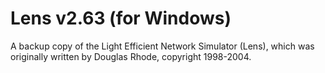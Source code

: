 # Lens v2.63 (for Windows)
A backup copy of the Light Efficient Network Simulator (Lens), which was originally written by Douglas Rhode, copyright 1998-2004. 
